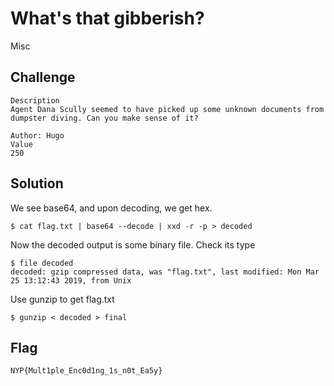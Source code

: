 # What's that gibberish?
Misc

## Challenge 

	Description
	Agent Dana Scully seemed to have picked up some unknown documents from dumpster diving. Can you make sense of it? 

	Author: Hugo
	Value
	250


## Solution

We see base64, and upon decoding, we get hex. 
	
	$ cat flag.txt | base64 --decode | xxd -r -p > decoded

Now the decoded output is some binary file. Check its type

	$ file decoded 
	decoded: gzip compressed data, was "flag.txt", last modified: Mon Mar 25 13:12:43 2019, from Unix

Use gunzip to get flag.txt

	$ gunzip < decoded > final

## Flag

	NYP{Mult1ple_Enc0d1ng_1s_n0t_Ea5y}
